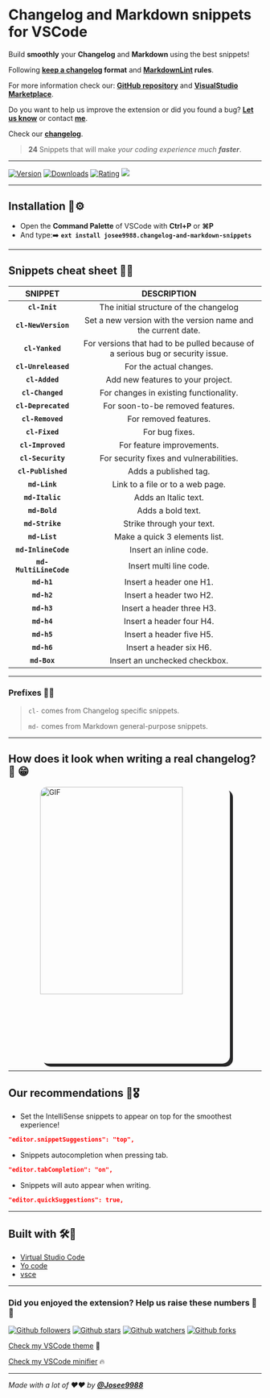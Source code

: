 <!-- markdownlint-disable MD032 MD033-->
# **Changelog and Markdown snippets for VSCode**

Build **smoothly** your **Changelog** and **Markdown** using the best snippets!

Following **[keep a changelog](https://keepachangelog.com/en/1.0.0/) format** and **[MarkdownLint](https://github.com/markdownlint/markdownlint/blob/master/docs/RULES.md) rules**.

For more information check our: **[GitHub repository](hhttps://github.com/Josee9988/Changelog-and-Markdown-snippets)** and **[VisualStudio Marketplace](https://marketplace.visualstudio.com/items?itemName=josee9988.changelog-and-markdown-snippets)**.

Do you want to help us improve the extension or did you found a bug?
**[Let us know](https://github.com/Josee9988/Changelog-and-Markdown-snippets/issues)** or contact **[me](jgracia9988@gmail.com)**.

Check our **[changelog](CHANGELOG.md)**.

> **24** Snippets that will make *your coding experience much **faster***.

---

[![Version](https://vsmarketplacebadge.apphb.com/version-short/josee9988.changelog-and-markdown-snippets.svg?style=for-the-badge&logo)](https://marketplace.visualstudio.com/items?itemName=josee9988.changelog-and-markdown-snippets)
[![Downloads](https://vsmarketplacebadge.apphb.com/downloads/josee9988.changelog-and-markdown-snippets.svg?style=for-the-badge&logo)](https://marketplace.visualstudio.com/items?itemName=josee9988.changelog-and-markdown-snippets)
[![Rating](https://vsmarketplacebadge.apphb.com/rating-star/josee9988.changelog-and-markdown-snippets.svg?style=for-the-badge&logo)](https://marketplace.visualstudio.com/items?itemName=josee9988.changelog-and-markdown-snippets)
<a href="https://marketplace.visualstudio.com/items?itemName=josee9988.changelog-and-markdown-snippets">
<img src="https://img.shields.io/badge/use%20this-extension-blue?logo=github-sponsors&style=for-the-badge&color=red">
</a>

---

## **Installation** 🔩⚙

- Open the **Command Palette** of VSCode with **Ctrl+P** or **⌘P**
- And type:➡️
**```ext install josee9988.changelog-and-markdown-snippets```**

---

## **Snippets cheat sheet** 📜📝

|       **SNIPPET**      |                                 **DESCRIPTION**                                |
|:----------------------:|:------------------------------------------------------------------------------:|
|      **`cl-Init`**     |                     The initial structure of the changelog                     |
|   **`cl-NewVersion`**  |          Set a new version with the version name and the current date.         |
|     **`cl-Yanked`**    | For versions that had to be pulled because of a serious bug or security issue. |
|   **`cl-Unreleased`**  |                             For the actual changes.                            |
|     **`cl-Added`**     |                        Add new features to your project.                       |
|    **`cl-Changed`**    |                     For changes in existing functionality.                     |
|   **`cl-Deprecated`**  |                        For soon-to-be removed features.                        |
|    **`cl-Removed`**    |                              For removed features.                             |
|     **`cl-Fixed`**     |                                 For bug fixes.                                 |
|     **`cl-Improved`**  |                            For feature improvements.                           |
|    **`cl-Security`**   |                     For security fixes and vulnerabilities.                    |
|   **`cl-Published`**   |                              Adds a published tag.                             |
|      **`md-Link`**     |                        Link to a file or to a web page.                        |
|     **`md-Italic`**    |                              Adds an Italic text.                              |
|      **`md-Bold`**     |                                Adds a bold text.                               |
|     **`md-Strike`**    |                            Strike through your text.                           |
|      **`md-List`**     |                          Make a quick 3 elements list.                         |
|   **`md-InlineCode`**  |                             Insert an inline code.                             |
| **`md-MultiLineCode`** |                             Insert multi line code.                            |
|       **`md-h1`**      |                             Insert a header one H1.                            |
|       **`md-h2`**      |                             Insert a header two H2.                            |
|       **`md-h3`**      |                            Insert a header three H3.                           |
|       **`md-h4`**      |                            Insert a header four H4.                            |
|       **`md-h5`**      |                            Insert a header five H5.                            |
|       **`md-h6`**      |                             Insert a header six H6.                            |
|      **`md-Box`**      |                          Insert an unchecked checkbox.                         |

---

### **Prefixes** 🎱🎲

> `cl-` comes from Changelog specific snippets.
>
> `md-` comes from Markdown general-purpose snippets.

---

## **How does it look when writing a real changelog?** 📸 😁

<img src="https://i.imgur.com/JcDqWlW.gif" alt="GIF" title="GIF" style="border-radius:15px; box-shadow: 6px 6px  #282829; max-height: 550px; max-width:725px;margin-left: auto; margin-right:auto;display: block;margin-left: auto;margin-right:auto;width:75%;"/>

---

## **Our recommendations** 🎯🎖

- Set the IntelliSense snippets to appear on top for the smoothest experience!

```json
"editor.snippetSuggestions": "top",
```

- Snippets autocompletion when pressing tab.

```json
"editor.tabCompletion": "on",
```

- Snippets will auto appear when writing.

```json
"editor.quickSuggestions": true,
```

---

## **Built with** 🛠️🔧

- [Virtual Studio Code](https://code.visualstudio.com/)
- [Yo code](https://code.visualstudio.com/api/get-started/your-first-extension)
- [vsce](https://code.visualstudio.com/api/working-with-extensions/publishing-extension)

---

### Did you enjoyed the extension? Help us raise these numbers 🥰 🎉

[![Github followers](https://img.shields.io/github/followers/Josee9988?style=social)](#languages-primarily-tested)
[![Github stars](https://img.shields.io/github/stars/Josee9988/changelog-and-markdown-snippets.svg?style=social)](#languages-primarily-tested)
[![Github watchers](https://img.shields.io/github/watchers/Josee9988/changelog-and-markdown-snippets.svg?style=social)](#languages-primarily-tested)
[![Github forks](https://img.shields.io/github/forks/Josee9988/Changelog-and-Markdown-snippets?style=social)](#languages-primarily-tested)

[Check my VSCode theme](https://marketplace.visualstudio.com/items?itemName=josee9988.black-garnet-theme) 🧲

[Check my VSCode minifier](https://marketplace.visualstudio.com/items?itemName=josee9988.minifyall) 🔥

---

*Made with a lot of ❤️❤️ by **[@Josee9988](https://github.com/Josee9988)***
